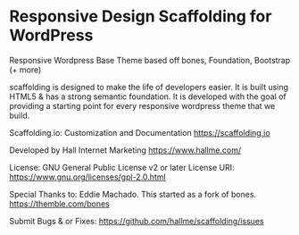 Responsive Design Scaffolding for WordPress
=======

Responsive Wordpress Base Theme based off bones, Foundation, Bootstrap (+ more)

scaffolding is designed to make the life of developers easier. It is
built using HTML5 & has a strong semantic foundation. It is developed
with the goal of providing a starting point for every responsive
wordpress theme that we build.

Scaffolding.io: Customization and Documentation
https://scaffolding.io

Developed by Hall Internet Marketing
https://www.hallme.com/

License: GNU General Public License v2 or later
License URI: https://www.gnu.org/licenses/gpl-2.0.html

Special Thanks to:
Eddie Machado. This started as a fork of bones. https://themble.com/bones

Submit Bugs & or Fixes:
https://github.com/hallme/scaffolding/issues
